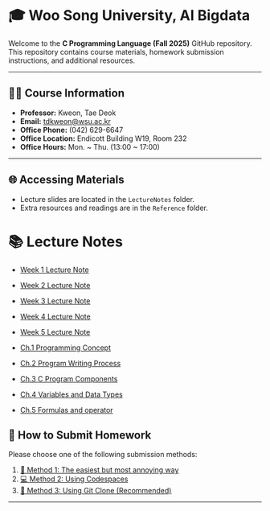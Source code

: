 # 🎓 Woo Song University, AI Bigdata
Welcome to the **C Programming Language (Fall 2025)** GitHub repository.  
This repository contains course materials, homework submission instructions, and additional resources.  

---

## 👨‍🏫 Course Information
- **Professor:** Kweon, Tae Deok  
- **Email:** [tdkweon@wsu.ac.kr](mailto:tdkweon@wsu.ac.kr)  
- **Office Phone:** (042) 629-6647  
- **Office Location:** Endicott Building W19, Room 232  
- **Office Hours:** Mon. ~ Thu. (13:00 ~ 17:00)  

---

## 🌐 Accessing Materials
- Lecture slides are located in the `LectureNotes` folder.  
- Extra resources and readings are in the `Reference` folder.  

# 📚 Lecture Notes
- [Week 1 Lecture Note](./LectureNotes/week1.pdf)
- [Week 2 Lecture Note](./LectureNotes/week2.pdf)
- [Week 3 Lecture Note](./LectureNotes/week3.pdf)
- [Week 4 Lecture Note](./LectureNotes/week4.pdf)
- [Week 5 Lecture Note](./LectureNotes/week5.pdf)

- [Ch.1 Programming Concept](./LectureNotes/Ch.1%20Programming%20concept.pdf)
- [Ch.2 Program Writing Process](./LectureNotes/Ch.2%20Program%20Writing%20Process.pdf)
- [Ch.3 C Program Components](./LectureNotes/Ch.3%20C%20Program%20Components.pdf)
- [Ch.4 Variables and Data Types](./LectureNotes/Ch.4%20Variables%20and%20Data%20Types.pdf)
- [Ch.5 Formulas and operator](./LectureNotes/Ch.5%20Formulas%20and%20operator.pdf)
 

## 📝 How to Submit Homework
Please choose one of the following submission methods:

1. [📄 Method 1: The easiest but most annoying way](./markup/method1.md)  
2. [💻 Method 2: Using Codespaces](./markup/method2.md)  
3. [🔗 Method 3: Using Git Clone (Recommended)](./markup/method3.md)  

---
